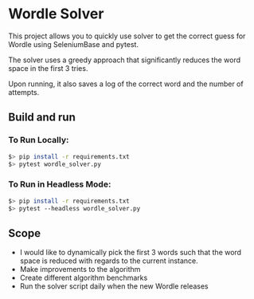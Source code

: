 # Wordle Solver

This project allows you to quickly use solver to get the correct guess for Wordle using SeleniumBase and pytest.

The solver uses a greedy approach that significantly reduces the word space in the first 3 tries.

Upon running, it also saves a log of the correct word and the number of attempts.

## Build and run

### To Run Locally:

```bash
$> pip install -r requirements.txt
$> pytest wordle_solver.py
```

### To Run in Headless Mode:

```bash
$> pip install -r requirements.txt
$> pytest --headless wordle_solver.py
```

## Scope

- I would like to dynamically pick the first 3 words such that the word space is reduced with regards to the current instance.
- Make improvements to the algorithm
- Create different algorithm benchmarks
- Run the solver script daily when the new Wordle releases